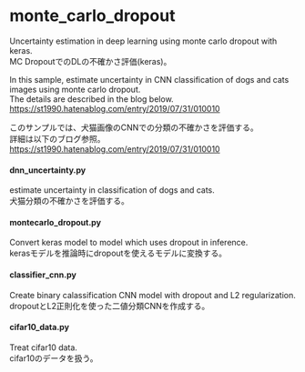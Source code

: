 # monte_carlo_dropout
Uncertainty estimation in deep learning using monte carlo dropout with keras.<br>
MC DropoutでのDLの不確かさ評価(keras)。<br>

In this sample, estimate uncertainty in CNN classification of dogs and cats images using monte carlo dropout.<br>
The details are described in the blog below.<br>
https://st1990.hatenablog.com/entry/2019/07/31/010010<br>

このサンプルでは、犬猫画像のCNNでの分類の不確かさを評価する。<br>
詳細は以下のブログ参照。<br>
https://st1990.hatenablog.com/entry/2019/07/31/010010<br>

#### dnn_uncertainty.py
estimate uncertainty in classification of dogs and cats.<br>
犬猫分類の不確かさを評価する。<br>

#### montecarlo_dropout.py
Convert keras model to model which uses dropout in inference.<br>
kerasモデルを推論時にdropoutを使えるモデルに変換する。<br>

#### classifier_cnn.py
Create binary calassification CNN model with dropout and L2 regularization.<br>
dropoutとL2正則化を使った二値分類CNNを作成する。<br>

#### cifar10_data.py
Treat cifar10 data.<br>
cifar10のデータを扱う。<br>
